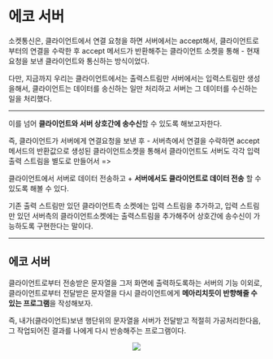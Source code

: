 # 에코 서버

소켓통신은, 클라이언트에서 연결 요청을 하면 서버에서는 accept해서, 클라이언트로부터의 연결을 수락한 후 accept 메서드가 반환해주는 클라이언트 소켓을 통해 - 현재 요청을 보낸 클라이언트와 통신하는 방식이었다.

다만, 지금까지 우리는 클라이언트에서는 출력스트림만 서버에서는 입력스트림만 생성을해서, 클라이언트는 데이터를 송신하는 일만 처리하고 서버는 그 데이터를 수신하는 일을 처리했다. 

----

이를 넘어 **클라이언트와 서버 상호간에 송수신**할 수  있도록 해보고자한다. 

즉, 클라이언트가 서버에게 연결요청을 보낸 후 - 서버측에서 연결을 수락하면 accept메서드의 반환값으로 생성된 클라이언트소켓을 통해서 클라이언트도 서버도 각각 입력 출력 스트림을 별도로 만들어서 => 

클라이언트에서 서버로 데이터 전송하고 + **서버에서도 클라이언트로 데이터 전송** 할 수 있도록 해볼 수 있다. 

기존 출력 스트림만 있던 클라이언트측 소켓에는 입력 스트림을 추가하고, 입력 스트림만 있던 서버측의  클라이언트소켓에는 출력스트림을 추가해주어 상호간에 송수신이 가능하도록 구현한다는 말이다.

 

---



## 에코 서버



클라이언트로부터 전송받은 문자열을 그저 화면에 출력하도록하는 서버의 기능 이외로, 클라이언트로부터 전달받은 문자열을 다시 클라이언트에게 **메아리치듯이 반향해줄 수 있는 프로그램**을 작성해보자. 

즉, 내가(클라이언트)보낸 행단위의 문자열을 서버가 전달받고 적절히 가공처리한다음, 그 작업되어진 결과를 나에게 다시 반송해주는 프로그램이다.  

<div align="center">
 <img src="https://github.com/user-attachments/assets/c4a8a79b-1a70-4c7c-bd85-2d1fa4808b5a">
 </div>








